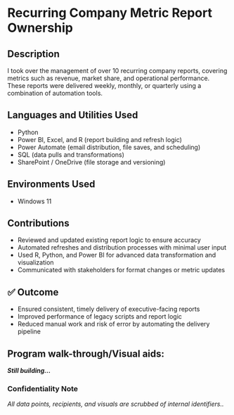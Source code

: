 <h1>Recurring Company Metric Report Ownership</h1>

<!--
 ### [YouTube Demonstration](https://youtu.be/7eJexJVCqJo)
 -->

<h2>Description</h2>
I took over the management of over 10 recurring company reports, covering metrics such as revenue, market share, and operational performance. These reports were delivered weekly, monthly, or quarterly using a combination of automation tools.
<br />

<h2>Languages and Utilities Used</h2>

- Python
- Power BI, Excel, and R (report building and refresh logic)
- Power Automate (email distribution, file saves, and scheduling)
- SQL (data pulls and transformations)
- SharePoint / OneDrive (file storage and versioning)

<h2>Environments Used </h2>

- Windows 11

<h2>Contributions </h2>

- Reviewed and updated existing report logic to ensure accuracy
- Automated refreshes and distribution processes with minimal user input
- Used R, Python, and Power BI for advanced data transformation and visualization
- Communicated with stakeholders for format changes or metric updates

<h2>✅ Outcome</h2>

- Ensured consistent, timely delivery of executive-facing reports
- Improved performance of legacy scripts and report logic
- Reduced manual work and risk of error by automating the delivery pipeline

<h2>Program walk-through/Visual aids:</h2>
<i><b>Still building...</b></i>
<!--
<p align="center">
Launch the utility: <br/>
<img src="https://i.imgur.com/62TgaWL.png" height="80%" width="80%" alt="Disk Sanitization Steps"/>
<br />
<br />
Select the disk:  <br/>
<img src="https://i.imgur.com/tcTyMUE.png" height="80%" width="80%" alt="Disk Sanitization Steps"/>
<br />
<br />
Enter the number of passes: <br/>
<img src="https://i.imgur.com/nCIbXbg.png" height="80%" width="80%" alt="Disk Sanitization Steps"/>
<br />
<br />
Confirm your selection:  <br/>
<img src="https://i.imgur.com/cdFHBiU.png" height="80%" width="80%" alt="Disk Sanitization Steps"/>
<br />
<br />
Wait for process to complete (may take some time):  <br/>
<img src="https://i.imgur.com/JL945Ga.png" height="80%" width="80%" alt="Disk Sanitization Steps"/>
<br />
<br />
Sanitization complete:  <br/>
<img src="https://i.imgur.com/K71yaM2.png" height="80%" width="80%" alt="Disk Sanitization Steps"/>
<br />
<br />
Observe the wiped disk:  <br/>
<img src="https://i.imgur.com/AeZkvFQ.png" height="80%" width="80%" alt="Disk Sanitization Steps"/>
</p>
--!>

<h3>Confidentiality Note</h3>
<i>All data points, recipients, and visuals are scrubbed of internal identifiers..</i>

